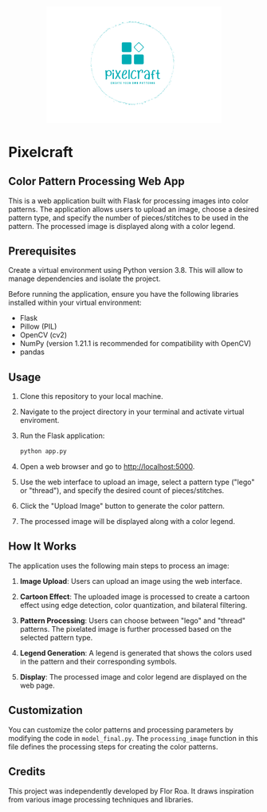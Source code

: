 
<div align="center">
  <img src="static/assets/pixelcraft_logo.png" alt="Project Logo" width="350" />
</div>

# Pixelcraft
## Color Pattern Processing Web App

This is a web application built with Flask for processing images into color patterns. The application allows users to upload an image, choose a desired pattern type, and specify the number of pieces/stitches to be used in the pattern. The processed image is displayed along with a color legend.

## Prerequisites
Create a virtual environment using Python version 3.8. This will allow to manage dependencies and isolate the project.

Before running the application, ensure you have the following libraries installed within your virtual environment:

* Flask
* Pillow (PIL)
* OpenCV (cv2)
* NumPy (version 1.21.1 is recommended for compatibility with OpenCV)
* pandas

## Usage

1. Clone this repository to your local machine.

2. Navigate to the project directory in your terminal and activate virtual enviroment.

3. Run the Flask application:

   ```bash
   python app.py
   ```

4. Open a web browser and go to [http://localhost:5000](http://localhost:5000).

5. Use the web interface to upload an image, select a pattern type ("lego" or "thread"), and specify the desired count of pieces/stitches.

6. Click the "Upload Image" button to generate the color pattern.

7. The processed image will be displayed along with a color legend.

## How It Works

The application uses the following main steps to process an image:

1. **Image Upload**: Users can upload an image using the web interface.

2. **Cartoon Effect**: The uploaded image is processed to create a cartoon effect using edge detection, color quantization, and bilateral filtering.

3. **Pattern Processing**: Users can choose between "lego" and "thread" patterns. The pixelated image is further processed based on the selected pattern type.

4. **Legend Generation**: A legend is generated that shows the colors used in the pattern and their corresponding symbols.

5. **Display**: The processed image and color legend are displayed on the web page.

## Customization

You can customize the color patterns and processing parameters by modifying the code in `model_final.py`. The `processing_image` function in this file defines the processing steps for creating the color patterns.

## Credits

This project was independently developed by Flor Roa. It draws inspiration from various image processing techniques and libraries.
